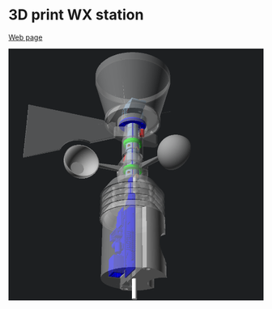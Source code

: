 # 3D print WX station

[Web page](https://remoteqth.com/3d-wx-station.php)

![Hardware](3d-wx-station.png)

